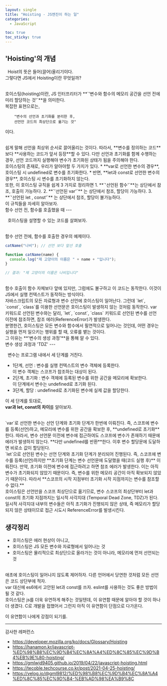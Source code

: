```yaml
---
layout: single
title: "Hoisting - JS엔진이 하는 일"
categories:
  - JavaScript

toc: true
toc_sticky: true
---
```




'Hoisting'의 개념
---


&nbsp; Hoist의 뜻은 들어(끌어)올리기이다.  
그렇다면 JS에서 Hoisting이란 무엇일까?  

<br/>
호이스팅(hoisting)이란,  
JS 인터프리터가  
**`'변수와 함수의 메모리 공간을 선언 전에 미리 할당하는 것'`**을 의미한다.  

<br/>
복잡한 표현으로는,

        "변수의 선언과 초기화를 분리한 후,  
        선언만 코드의 최상단으로 옮기는 것"  

이다.  

<br/>
쉽게 말해 선언을 최상위 순서로 끌어올리는 것이다.  
따라서, **변수를 정의하는 코드**보다 **사용하는 코드가 앞서 등장**할 수 있다.
다만 선언과 초기화를 함께 수행하는 경우,  
선언 코드까지 실행해야 변수가 초기화된 상태가 됨을 주의해야 한다.

<br/>
호이스팅의 존재로,  
우리가 알아야할 두 가지가 있다.  
* **var로 선언한 변수의 경우**, 호이스팅 시 undefined로 변수를 초기화한다.
* 반면, **let과 const로 선언한 변수의 경우**, 호이스팅 시 변수를 초기화하지 않는다.  

<br/>
또한, 이 호이스팅 규칙을 쉽게 3 가지로 정리하면
1. **`'선언된 함수'`**는 상단에서 참조, 호출이 가능하다.
2. **`'선언된 var'`** 는 상단에서 참조, 할당이 가능하다.
3. **`'선언된 let , const'`** 는 상단에서 참조, 할당이 불가능하다.  

<br/>
이 규칙들을 자세히 알아보자.


<br/>
함수 선언 전, 함수를 호출했을 때
---

&nbsp; 호이스팅을 설명할 수 있는 코드를 살펴보자.  

<br/>
함수 선언 전에, 함수를 호출한 경우의 예제이다.

```js
catName("나비"); // 선언 보다 앞선 호출

function catName(name) {
  console.log("제 고양이의 이름은 " + name + "입니다");
}

// 결과: "제 고양이의 이름은 나비입니다"

```  
<br/>
함수 호출이 함수 자체보다 앞에 있지만,  
그럼에도 불구하고 이 코드는 동작한다.  
이것이 JS에서 실행 컨텍스트가 동작하는 방식이다.  

<br/>
자바스크립트의 모든 자료형과 변수 선언에 호이스팅이 일어난다.  
그런데 `let`, `const`, `class`를 이용한 선언문은 호이스팅이 발생하지 않는 것처럼 동작한다.  
var 키워드로 선언된 변수와는 달리,  
`let`, `const`, `class` 키워드로 선언된 변수를 선언 이전에 참조하면, 참조 에러(ReferenceError)가 발생한다.  

<br/>
분명한건, 호이스팅은 모든 변수와 함수에서 필연적으로 일어나는 것인데,  
어떤 경우는 실행을 먼저 일으키는 행위를 할 때, 오류를 뱉는 것이다.  

<br/>
그 이유는 **'변수의 생성 과정'**을 통해 알 수 있다.


<br/>
변수 생성 과정과 'TDZ'
---

&nbsp; 변수는 프로그램 내에서 세 단계를 거친다.

* 1단계, 선언 : 변수를 실행 컨텍스트의 변수 객체에 등록한다.  
이 변수 객체는 스코프가 참조하는 대상이 된다.
* 2단계, 초기화 : 변수 객체에 등록된 변수를 위한 공간을 메모리에 확보한다.  
이 단계에서 변수는 undefined로 초기화 된다.
* 3단계, 할당 : undefined로 초기화된 변수에 실제 값을 할당한다.

이 세 단계를 토대로,  
**var과 let, const의 차이**를 알아보자. 

<br/>
`var`로 선언한 변수는 선언 단계와 초기화 단계가 한번에 이뤄진다.  
즉, 스코프에 변수를 등록(선언)하고, 메모리에 변수를 위한 공간을 확보한 후, **undefined로 초기화**한다.  
따라서, 변수 선언문 이전에 변수에 접근하여도 스코프에 변수가 존재하기 때문에 에러가 발생하지 않는다.  
**다만 undefined를 반환**한다.  
이후 변수 할당문에 도달하면 비로소 값이 할당된다.  

<br/>
`let`으로 선언된 변수는 선언 단계와 초기화 단계가 분리되어 진행된다.  
즉, 스코프에 변수를 등록(선언)하지만 **초기화 단계는 변수 선언문에 도달했을 때(코드 실행 후)** 이뤄진다.  
만약, 초기화 이전에 변수에 접근하려고 하면 참조 에러가 발생한다.  
이는 아직 변수가 초기화되지 않았기 때문이다.  
즉, 변수를 위한 메모리 공간이 아직 확보되지 않았기 때문이다.  
따라서 **스코프의 시작 지점부터 초기화 시작 지점까지는 변수를 참조할 수 없다.**  

<br/>
호이스팅은 선언만을 스코프 최상단으로 옮기므로,  
변수 스코프의 최상단부터 let과 const의 초기화 지점까지는 일시적 사각지대 (Temporal Dead Zone, TDZ)가 된다.  
일시적 사각지대 내부의 변수들은 아직 초기화가 진행되지 않은 상태,  
즉 메모리가 할당되지 않은 상태이므로 접근 시도시 ReferenceError를 발생시킨다.



생각정리
---

* 호이스팅은 에러 현상이 아니고,
* 호이스팅은 JS 모든 변수와 자료형에서 일어나는 것 
* 호이스팅은 물리적으로 최상단으로 올라가는 것이 아니라, 메모리에 먼저 선언되는 것  

<br/>
애초에 호이스팅이 일어나지 않도록 제어하자.  
다른 언어에서 당연한 것처럼 모든 선언은 코드 상단부에 적자.  

<br/>
var 대신에 es6에서 고안된 let과 const를 쓰자.  
eslint를 사용하는 것도 좋은 방법이 될 것 같다.

<br/>
호이스팅은 js를 더욱 유연하게 해주는 것일텐데, 이 유연함 때문에 알아야 할 것이 하나 더 생겼다.  
C로 개발을 접했어서 그런지 아직 이 유연함이 단점으로 다가온다.  

이 유연함이 나에게 강점이 되기를.


-----------------------------------


감사한 레퍼런스
- https://developer.mozilla.org/ko/docs/Glossary/Hoisting
- https://hanamon.kr/javascript-%ED%98%B8%EC%9D%B4%EC%8A%A4%ED%8C%85%EC%9D%B4%EB%9E%80-hoisting/
- https://gmlwjd9405.github.io/2019/04/22/javascript-hoisting.html
- https://tecoble.techcourse.co.kr/post/2021-04-25-hoisting/
- https://velog.io/@gml9812/%ED%98%B8%EC%9D%B4%EC%8A%A4%ED%8C%85%EC%9D%B4-%EB%AD%98%EA%B9%8C